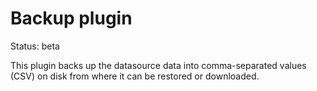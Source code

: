 Backup plugin
=============

Status: beta

This plugin backs up the datasource data into comma-separated values (CSV) on disk
from where it can be restored or downloaded. 



